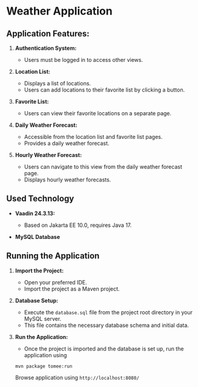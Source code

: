 # Weather Application

## Application Features:

1. **Authentication System:**
    - Users must be logged in to access other views.

2. **Location List:**
    - Displays a list of locations.
    - Users can add locations to their favorite list by clicking a button.

3. **Favorite List:**
    - Users can view their favorite locations on a separate page.

4. **Daily Weather Forecast:**
    - Accessible from the location list and favorite list pages.
    - Provides a daily weather forecast.

5. **Hourly Weather Forecast:**
    - Users can navigate to this view from the daily weather forecast page.
    - Displays hourly weather forecasts.

## Used Technology

- **Vaadin 24.3.13:**
   - Based on Jakarta EE 10.0, requires Java 17.

- **MySQL Database**


## Running the Application

1. **Import the Project:**
   - Open your preferred IDE.
   - Import the project as a Maven project.

2. **Database Setup:**
   - Execute the `database.sql` file from the project root directory in your MySQL server.
   - This file contains the necessary database schema and initial data.

3. **Run the Application:**
   - Once the project is imported and the database is set up, run the application using
   ```
   mvn package tomee:run
   ```
   Browse application using `http://localhost:8080/`